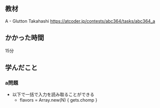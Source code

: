 ## 教材

A - Glutton Takahashi
https://atcoder.jp/contests/abc364/tasks/abc364_a

## かかった時間
15分

## 学んだこと
### a問題
* 以下で一括で入力を読み取ることができる
  * flavors = Array.new(N) { gets.chomp }